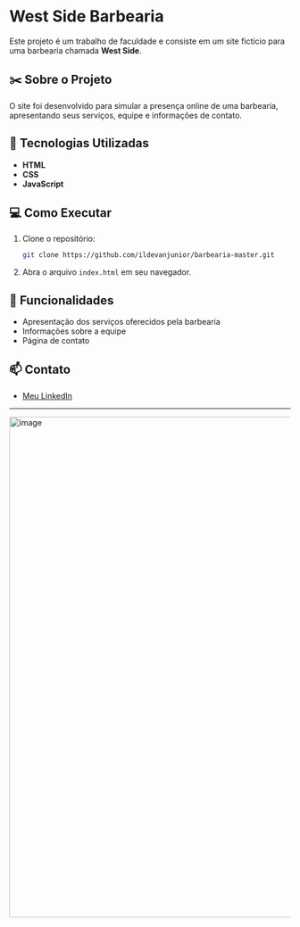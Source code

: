 # West Side Barbearia

Este projeto é um trabalho de faculdade e consiste em um site fictício para uma barbearia chamada **West Side**.

## ✂️ Sobre o Projeto

O site foi desenvolvido para simular a presença online de uma barbearia, apresentando seus serviços, equipe e informações de contato.

## 🚀 Tecnologias Utilizadas

- **HTML**
- **CSS**
- **JavaScript**

## 💻 Como Executar

1. Clone o repositório:
   ```bash
   git clone https://github.com/ildevanjunior/barbearia-master.git
   ```
2. Abra o arquivo `index.html` em seu navegador.

## 📄 Funcionalidades

- Apresentação dos serviços oferecidos pela barbearia
- Informações sobre a equipe
- Página de contato

## 📫 Contato

- [Meu LinkedIn](https://www.linkedin.com/feed/)

---
<img width="1834" height="898" alt="image" src="https://github.com/user-attachments/assets/c8553e19-7a68-4f7c-9ff7-0de776d99119" />
